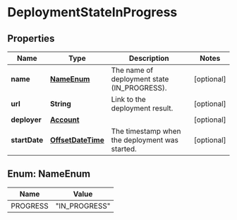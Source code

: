 # DeploymentStateInProgress

## Properties
Name | Type | Description | Notes
------------ | ------------- | ------------- | -------------
**name** | [**NameEnum**](#NameEnum) | The name of deployment state (IN_PROGRESS). |  [optional]
**url** | **String** | Link to the deployment result. |  [optional]
**deployer** | [**Account**](Account.md) |  |  [optional]
**startDate** | [**OffsetDateTime**](OffsetDateTime.md) | The timestamp when the deployment was started. |  [optional]

<a name="NameEnum"></a>
## Enum: NameEnum
Name | Value
---- | -----
PROGRESS | &quot;IN_PROGRESS&quot;
